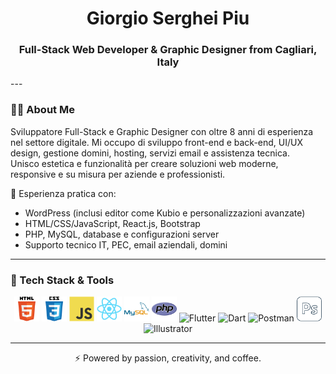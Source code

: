 <h1 align="center">Giorgio Serghei Piu</h1>
<h3 align="center">Full-Stack Web Developer & Graphic Designer from Cagliari, Italy</h3>
---

### 👨‍💻 About Me

Sviluppatore Full-Stack e Graphic Designer con oltre 8 anni di esperienza nel settore digitale. Mi occupo di sviluppo front-end e back-end, UI/UX design, gestione domini, hosting, servizi email e assistenza tecnica.  
Unisco estetica e funzionalità per creare soluzioni web moderne, responsive e su misura per aziende e professionisti.

🔧 Esperienza pratica con:
- WordPress (inclusi editor come Kubio e personalizzazioni avanzate)
- HTML/CSS/JavaScript, React.js, Bootstrap
- PHP, MySQL, database e configurazioni server
- Supporto tecnico IT, PEC, email aziendali, domini

---

### 🚀 Tech Stack & Tools

<p align="center">
  <img src="https://raw.githubusercontent.com/devicons/devicon/master/icons/html5/html5-original-wordmark.svg" alt="HTML5" width="40" height="40"/>
  <img src="https://raw.githubusercontent.com/devicons/devicon/master/icons/css3/css3-original-wordmark.svg" alt="CSS3" width="40" height="40"/>
  <img src="https://raw.githubusercontent.com/devicons/devicon/master/icons/javascript/javascript-original.svg" alt="JavaScript" width="40" height="40"/>
  <img src="https://raw.githubusercontent.com/devicons/devicon/master/icons/react/react-original.svg" alt="React.js" width="40" height="40"/>
  <img src="https://raw.githubusercontent.com/devicons/devicon/master/icons/mysql/mysql-original-wordmark.svg" alt="MySQL" width="40" height="40"/>
  <img src="https://raw.githubusercontent.com/devicons/devicon/master/icons/php/php-original.svg" alt="PHP" width="40" height="40"/>
  <img src="https://www.vectorlogo.zone/logos/flutterio/flutterio-icon.svg" alt="Flutter" width="40" height="40"/>
  <img src="https://www.vectorlogo.zone/logos/dartlang/dartlang-icon.svg" alt="Dart" width="40" height="40"/>
  <img src="https://www.vectorlogo.zone/logos/getpostman/getpostman-icon.svg" alt="Postman" width="40" height="40"/>
  <img src="https://raw.githubusercontent.com/devicons/devicon/master/icons/photoshop/photoshop-line.svg" alt="Photoshop" width="40" height="40"/>
  <img src="https://www.vectorlogo.zone/logos/adobe_illustrator/adobe_illustrator-icon.svg" alt="Illustrator" width="40" height="40"/>
</p>

---

<p align="center">
  ⚡ Powered by passion, creativity, and coffee.
</p>
